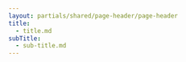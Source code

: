 ```yaml
---
layout: partials/shared/page-header/page-header
title:
  - title.md
subTitle:
  - sub-title.md
---
```

